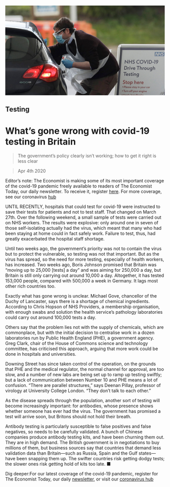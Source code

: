 ![](./images/20200404_BRP504.jpg)

## Testing

# What’s gone wrong with covid-19 testing in Britain

> The government’s policy clearly isn’t working; how to get it right is less clear

> Apr 4th 2020

Editor’s note: The Economist is making some of its most important coverage of the covid-19 pandemic freely available to readers of The Economist Today, our daily newsletter. To receive it, register [here](https://www.economist.com//newslettersignup). For more coverage, see our coronavirus [hub](https://www.economist.com//coronavirus)

UNTIL RECENTLY, hospitals that could test for covid-19 were instructed to save their tests for patients and not to test staff. That changed on March 27th. Over the following weekend, a small sample of tests were carried out on NHS workers. The results were explosive: only around one in seven of those self-isolating actually had the virus, which meant that many who had been staying at home could in fact safely work. Failure to test, thus, had greatly exacerbated the hospital staff shortage.

Until two weeks ago, the government’s priority was not to contain the virus but to protect the vulnerable, so testing was not that important. But as the virus has spread, so the need for more testing, especially of health workers, has increased. Two weeks ago, Boris Johnson promised that Britain was “moving up to 25,000 [tests] a day” and was aiming for 250,000 a day, but Britain is still only carrying out around 10,000 a day. Altogether, it has tested 153,000 people, compared with 500,000 a week in Germany. It lags most other rich countries too.

Exactly what has gone wrong is unclear. Michael Gove, chancellor of the Duchy of Lancaster, says there is a shortage of chemical ingredients. According to Chris Hopson of NHS Providers, a membership organisation, with enough swabs and solution the health service’s pathology laboratories could carry out around 100,000 tests a day.

Others say that the problem lies not with the supply of chemicals, which are commonplace, but with the initial decision to centralise work in a dozen laboratories run by Public Health England (PHE), a government agency. Greg Clark, chair of the House of Commons science and technology committee, has criticised this approach, arguing that more work could be done in hospitals and universities.

Downing Street has since taken control of the operation, on the grounds that PHE and the medical regulator, the normal channel for approval, are too slow, and a number of new labs are being set up to ramp up testing swiftly; but a lack of communication between Number 10 and PHE means a lot of confusion. “There are parallel structures,” says Deenan Pillay, professor of virology at University College London. “They don’t talk to each other.”

As the disease spreads through the population, another sort of testing will become increasingly important: for antibodies, whose presence shows whether someone has ever had the virus. The government has promised a test will arrive soon, but Britons should not hold their breath.

Antibody testing is particularly susceptible to false positives and false negatives, so needs to be carefully validated. A bunch of Chinese companies produce antibody testing kits, and have been churning them out. They are in high demand. The British government is in negotiations to buy millions of them, but business sources say that countries that demand less validation data than Britain—such as Russia, Spain and the Gulf states—have been snapping them up. The swifter countries risk getting dodgy tests; the slower ones risk getting hold of kits too late. ■

Dig deeper:For our latest coverage of the covid-19 pandemic, register for The Economist Today, our daily [newsletter](https://www.economist.com//newslettersignup), or visit our [coronavirus hub](https://www.economist.com//coronavirus)